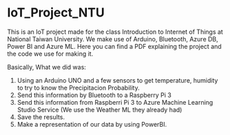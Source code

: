 # IoT_Project_NTU

This is an IoT project made for the class Introduction to Internet of Things at National Taiwan University.
We make use of Arduino, Bluetooth, Azure DB, Power BI and Azure ML.
Here you can find a PDF explaining the project and the code we use for making it.

Basically, What we did was:
1. Using an Arduino UNO and a few sensors to get temperature, humidity to try to know the Precipitacion Probability.
2. Send this information by Bluetooth to a Raspberry Pi 3
3. Send this information from Raspberri Pi 3 to Azure Machine Learning Studio Service (We use the Weather ML they already had)
4. Save the results.
5. Make a representation of our data by using PowerBI.
